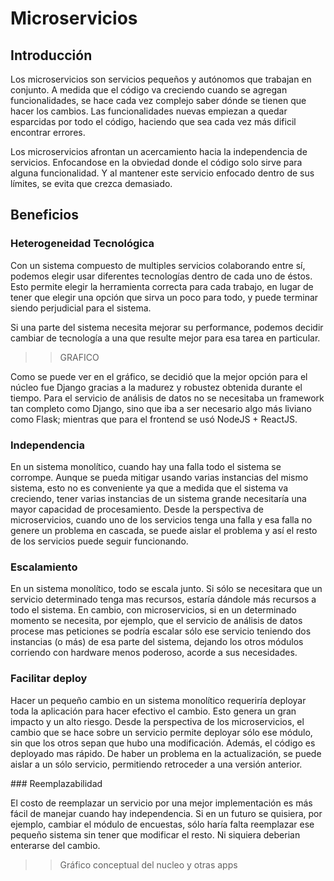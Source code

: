 # Microservicios

## Introducción

Los microservicios son servicios pequeños y autónomos que trabajan en conjunto. 
A medida que el código va creciendo cuando se agregan funcionalidades, se hace cada vez complejo saber dónde se tienen que hacer los cambios.
Las funcionalidades nuevas empiezan a quedar esparcidas por todo el código, haciendo que sea cada vez más dificil encontrar errores.

Los microservicios afrontan un acercamiento hacia la independencia de servicios. Enfocandose en la obviedad donde el código solo sirve para alguna funcionalidad. Y al mantener este servicio enfocado dentro de sus límites, se evita que crezca demasiado.


## Beneficios

### Heterogeneidad Tecnológica

Con un sistema compuesto de multiples servicios colaborando entre sí, podemos elegir usar diferentes tecnologías dentro de cada uno de éstos. Esto permite elegir la herramienta correcta para cada trabajo, en lugar de tener que elegir una opción que sirva un poco para todo, y puede terminar siendo perjudicial para el sistema.

Si una parte del sistema necesita mejorar su performance, podemos decidir cambiar de tecnología a una que resulte mejor para esa tarea en particular.

>> GRAFICO

Como se puede ver en el gráfico, se decidió que la mejor opción para el núcleo fue Django gracias a la madurez y robustez obtenida durante el tiempo.
Para el servicio de análisis de datos no se necesitaba un framework tan completo como Django, sino que iba a ser necesario algo más liviano como Flask; mientras que para el frontend se usó NodeJS + ReactJS.

### Independencia

En un sistema monolítico, cuando hay una falla todo el sistema se corrompe. Aunque se pueda mitigar usando varias instancias del mismo sistema, esto no es conveniente ya que a medida que el sistema va creciendo, tener varias instancias de un sistema grande necesitaría una mayor capacidad de procesamiento.
Desde la perspectiva de microservicios, cuando uno de los servicios tenga una falla y esa falla no genere un problema en cascada, se puede aislar el problema y así el resto de los servicios puede seguir funcionando. 

### Escalamiento

En un sistema monolítico, todo se escala junto. Si sólo se necesitara que un servicio determinado tenga mas recursos, estaría dándole más recursos a todo el sistema.
En cambio, con microservicios, si en un determinado momento se necesita, por ejemplo, que el servicio de análisis de datos procese mas peticiones se podría escalar sólo ese servicio teniendo dos instancias (o más) de esa parte del sistema, dejando los otros módulos corriendo con hardware menos poderoso, acorde a sus necesidades. 

### Facilitar deploy

Hacer un pequeño cambio en un sistema monolítico requeriría deployar toda la aplicación para hacer efectivo el cambio. Esto genera un gran impacto y un alto riesgo. 
Desde la perspectiva de los microservicios, el cambio que se hace sobre un servicio permite deployar sólo ese módulo, sin que los otros sepan que hubo una modificación. Además, el código es deployado mas rápido. 
De haber un problema en la actualización, se puede aislar a un sólo servicio, permitiendo retroceder a una versión anterior.

### Reemplazabilidad

El costo de reemplazar un servicio por una mejor implementación es más fácil de manejar cuando hay independencia. 
Si en un futuro se quisiera, por ejemplo, cambiar el módulo de encuestas, sólo haría falta reemplazar ese pequeño sistema sin tener que modificar el resto. Ni siquiera deberian enterarse del cambio.

>> Gráfico conceptual del nucleo y otras apps